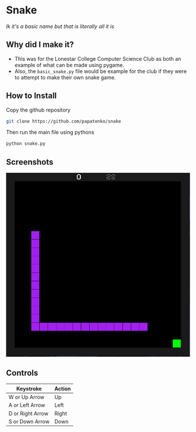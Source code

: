 # Snake

*Ik it's a basic name but that is literally all it is*

## Why did I make it?

- This was for the Lonestar College Computer Science Club as both an example of what can be made using pygame.
- Also, the `basic_snake.py` file would be example for the club if they were to attempt to make their own snake game.

## How to Install

Copy the github repository
```bash
git clone https://github.com/papatenko/snake
```

Then run the main file using pythons
```bash
python snake.py
```

## Screenshots

![Snake Game](./img/Screenshot_20231103_175829.png)

## Controls

|    Keystroke   |Action|
|----------------|------|
|W or Up Arrow   | Up   |
|A or Left Arrow | Left |
|D or Right Arrow| Right|
|S or Down Arrow | Down |

